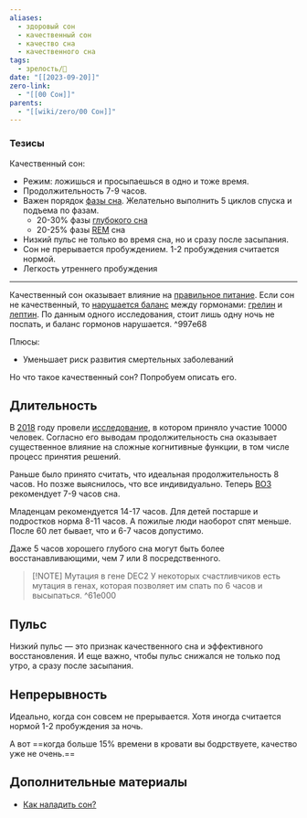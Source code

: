 ```yaml
---
aliases:
  - здоровый сон
  - качественный сон
  - качество сна
  - качественного сна
tags:
  - зрелость/🌿
date: "[[2023-09-20]]"
zero-link:
  - "[[00 Сон]]"
parents:
  - "[[wiki/zero/00 Сон]]"
---
```

### Тезисы
Качественный сон:
- Режим: ложишься и просыпаешься в одно и тоже время.
- Продолжительность 7-9 часов.
- Важен порядок [фазы сна](Фазы%20сна.md). Желательно выполнить 5 циклов спуска и подъема по фазам.
	- 20-30% фазы [глубокого сна](Глубокая%20фаза%20сна.md)
	- 20-25% фазы [REM](Фаза%20быстрого%20сна.md) сна
- Низкий пульс не только во время сна, но и сразу после засыпания.
- Сон не прерывается пробуждением. 1-2 пробуждения считается нормой.
- Легкость утреннего пробуждения
***

Качественный сон оказывает влияние на [правильное питание](Правильное%20питание.md). Если сон не качественный, то [нарушается баланс](https://www.ncbi.nlm.nih.gov/pmc/articles/PMC535701/) между гормонами: [грелин](Грелин.md) и [лептин](Лептин.md). По данным одного исследования, стоит лишь одну ночь не поспать, и баланс гормонов нарушается. ^997e68

Плюсы:
- Уменьшает риск развития смертельных заболеваний

Но что такое качественный сон? Попробуем описать его.
## Длительность
В [2018](2018.md) году провели [исследование](https://pubmed.ncbi.nlm.nih.gov/30212878/), в котором приняло участие 10000 человек. Согласно его выводам продолжительность сна оказывает существенное влияние на сложные когнитивные функции, в том числе процесс принятия решений.

Раньше было принято считать, что идеальная продолжительность 8 часов. Но позже выяснилось, что все индивидуально. Теперь [ВОЗ](Всемирная%20Организация%20Здоровья.md) рекомендует 7-9 часов сна.

Младенцам рекомендуется 14-17 часов. Для детей постарше и подростков норма 8-11 часов. А пожилые люди наоборот спят меньше. После 60 лет бывает, что и 6-7 часов допустимо.

Даже 5 часов хорошего глубого сна могут быть более восстанавливающими, чем 7 или 8 посредственного.


> [!NOTE] Мутация в гене DEC2
> У некоторых счастливчиков есть мутация в генах, которая позволяет им спать по 6 часов и высыпаться.
^61e000
## Пульс
Низкий пульс — это признак качественного сна и эффективного восстановления. И еще важно, чтобы пульс снижался не только под утро, а сразу после засыпания.
## Непрерывность
Идеально, когда сон совсем не прерывается. Хотя иногда считается нормой 1-2 пробуждения за ночь.

А вот ==когда больше 15% времени в кровати вы бодрствуете, качество уже не очень.==

## Дополнительные материалы
- [Как наладить сон?](knowledge/health/сон/Как%20наладить%20сон?.md)